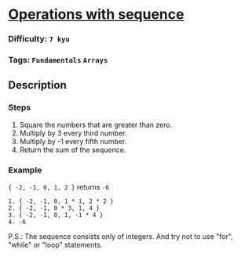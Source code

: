 # [Operations with sequence](https://www.codewars.com/kata/596ddaccdd42c1cf0e00005c)

### Difficulty: `7 kyu`

### Tags: `Fundamentals` `Arrays`

## Description

### Steps
1. Square the numbers that are greater than zero.
2. Multiply by 3 every third number.
3. Multiply by -1 every fifth number.
4. Return the sum of the sequence.

### Example
`{ -2, -1, 0, 1, 2 }` returns `-6`

```
1. { -2, -1, 0, 1 * 1, 2 * 2 }
2. { -2, -1, 0 * 3, 1, 4 }
3. { -2, -1, 0, 1, -1 * 4 }
4. -6
```

P.S.: The sequence consists only of integers. And try not to use "for", "while" or "loop" statements.